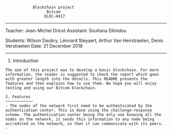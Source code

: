 				Blockchain project
				      Bitcom
				     ELEC-H417
------------------------------------------------------------------------------------------

Teacher: Jean-Michel Dricot
Assistant: Soultana Ellinidou

Students: Wilson Daubry, Léonard Steyaert, Arthur Van Heirstraeten, Denis Verstraeten
Date: 21 December 2018

------------------------------------------------------------------------------------------

1. Introduction
~~~~~~~~~~~~~~~~
The aim of this project was to develop a basic blockchain. For more information, the reader is suggested to check the report which goes with greater length into the details. This README presents the features and then explains how to use them. We hope you will enjoy testing and using our Bitcom blockchain.

2. Features
~~~~~~~~~~~~
- The nodes of the network first need to be authenticated by the authentication center. This is done using the challenge-response scheme. The authentication center being the only one knowing all the nodes on the network, it sends this information to any node being accredited on the network, so that it can communicate with its peers.
- 



	